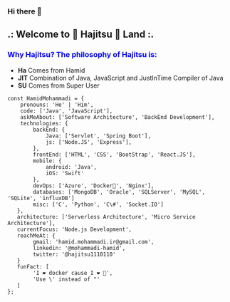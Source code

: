 ### Hi there 👋

## .: Welcome to 🐋 Hajitsu 🥷 Land :.


### <span style="color:blue">Why Hajitsu? The philosophy of Hajitsu is:</span>   
+ **Ha** Comes from Hamid
+ **JIT** Combination of Java, JavaScript and JustInTime Compiler of Java 
+ **SU** Comes from Super User 


<!--
**Hajitsu/Hajitsu** is a ✨ _special_ ✨ repository because its `README.md` (this file) appears on your GitHub profile.

Here are some ideas to get you started:

- 🔭 I’m currently working on ...
- 🌱 I’m currently learning ...
- 👯 I’m looking to collaborate on ...
- 🤔 I’m looking for help with ...
- 💬 Ask me about ...
- 📫 How to reach me: ...
- 😄 Pronouns: ...
- ⚡ Fun fact: ...
-->


    const HamidMohammadi = {     
        pronouns: 'He' | 'Him',     
        code: ['Java', 'JavaScript'],     
        askMeAbout: ['Software Architecture', 'BackEnd Development'],     
        technologies: {             
            backEnd: {             
                Java: ['Servlet', 'Spring Boot'],         
                js: ['Node.JS', 'Express'],             
            },         
            frontEnd: ['HTML', 'CSS', 'BootStrap', 'React.JS'],   
            mobile: {
                android: 'Java',
                iOS: 'Swift'
            },
            devOps: ['Azure', 'Docker🐳', 'Nginx'],         
            databases: ['MongoDB', 'Oracle', 'SQLServer', 'MySQL', 'SQLite', 'influxDB']         
            misc: ['C', 'Python', 'C\#', 'Socket.IO']     
       },     
       architecture: ['Serverless Architecture', 'Micro Service Architecture'],     
       currentFocus: 'Node.js Development',   
       reachMeAt: {
            gmail: 'hamid.mohammadi.ir@gmail.com',
            linkedin: '@mohammadi-hamid',
            twitter: '@hajitsu1110110'
       } 
       funFact: [
            'I ❤️ docker cause I ❤️ 🐋',
            'Use \' instead of "'
       ]   
    };
